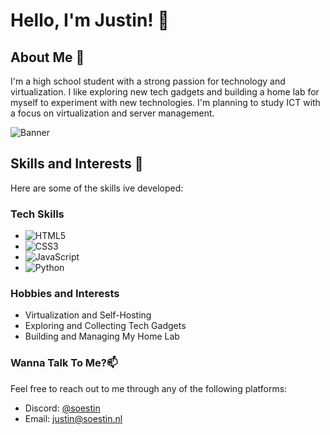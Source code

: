 # Hello, I'm Justin! 👋

## About Me 🚀
I'm a high school student with a strong passion for technology and virtualization. I like exploring new tech gadgets and building a home lab for myself to experiment with new technologies. I'm planning to study ICT with a focus on virtualization and server management.

![Banner](https://r2.e-z.host/53a164e1-51b6-4088-ae8b-54e0e7c25201/fl16simm.png)

## Skills and Interests 🧰
Here are some of the skills ive developed:

### Tech Skills
- ![HTML5](https://img.shields.io/badge/HTML5-E34F26?style=flat&logo=html5&logoColor=white)
- ![CSS3](https://img.shields.io/badge/CSS3-1572B6?style=flat&logo=css3&logoColor=white)
- ![JavaScript](https://img.shields.io/badge/JavaScript-F7DF1E?style=flat&logo=javascript&logoColor=black)
- ![Python](https://img.shields.io/badge/Python-3776AB?style=flat&logo=python&logoColor=white)

### Hobbies and Interests
- Virtualization and Self-Hosting
- Exploring and Collecting Tech Gadgets
- Building and Managing My Home Lab

### Wanna Talk To Me?📫
Feel free to reach out to me through any of the following platforms:

- Discord: [@soestin](https://discordapp.com/users/769813729599553567)
- Email: [justin@soestin.nl](mailto:justin@soestin.nl)
